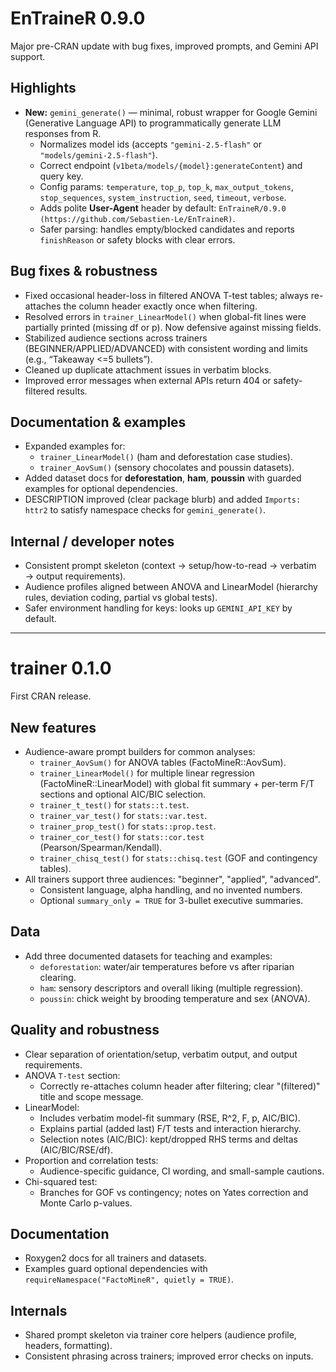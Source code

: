 # EnTraineR 0.9.0

Major pre-CRAN update with bug fixes, improved prompts, and Gemini API support.

## Highlights
- **New:** `gemini_generate()` — minimal, robust wrapper for Google Gemini
  (Generative Language API) to programmatically generate LLM responses from R.
  - Normalizes model ids (accepts `"gemini-2.5-flash"` or `"models/gemini-2.5-flash"`).
  - Correct endpoint (`v1beta/models/{model}:generateContent`) and query key.
  - Config params: `temperature`, `top_p`, `top_k`, `max_output_tokens`,
    `stop_sequences`, `system_instruction`, `seed`, `timeout`, `verbose`.
  - Adds polite **User-Agent** header by default:
    `EnTraineR/0.9.0 (https://github.com/Sebastien-Le/EnTraineR)`.
  - Safer parsing: handles empty/blocked candidates and reports `finishReason`
    or safety blocks with clear errors.

## Bug fixes & robustness
- Fixed occasional header-loss in filtered ANOVA T-test tables; always re-attaches
  the column header exactly once when filtering.
- Resolved errors in `trainer_LinearModel()` when global-fit lines were
  partially printed (missing df or p). Now defensive against missing fields.
- Stabilized audience sections across trainers (BEGINNER/APPLIED/ADVANCED) with
  consistent wording and limits (e.g., “Takeaway <=5 bullets”).
- Cleaned up duplicate attachment issues in verbatim blocks.
- Improved error messages when external APIs return 404 or safety-filtered results.

## Documentation & examples
- Expanded examples for:
  - `trainer_LinearModel()` (ham and deforestation case studies).
  - `trainer_AovSum()` (sensory chocolates and poussin datasets).
- Added dataset docs for **deforestation**, **ham**, **poussin** with guarded
  examples for optional dependencies.
- DESCRIPTION improved (clear package blurb) and added `Imports: httr2`
  to satisfy namespace checks for `gemini_generate()`.

## Internal / developer notes
- Consistent prompt skeleton (context → setup/how-to-read → verbatim → output requirements).
- Audience profiles aligned between ANOVA and LinearModel (hierarchy rules,
  deviation coding, partial vs global tests).
- Safer environment handling for keys: looks up `GEMINI_API_KEY` by default.

---

# trainer 0.1.0

First CRAN release.

## New features
* Audience-aware prompt builders for common analyses:
  - `trainer_AovSum()` for ANOVA tables (FactoMineR::AovSum).
  - `trainer_LinearModel()` for multiple linear regression (FactoMineR::LinearModel)
    with global fit summary + per-term F/T sections and optional AIC/BIC selection.
  - `trainer_t_test()` for `stats::t.test`.
  - `trainer_var_test()` for `stats::var.test`.
  - `trainer_prop_test()` for `stats::prop.test`.
  - `trainer_cor_test()` for `stats::cor.test` (Pearson/Spearman/Kendall).
  - `trainer_chisq_test()` for `stats::chisq.test` (GOF and contingency tables).
* All trainers support three audiences: "beginner", "applied", "advanced".
  - Consistent language, alpha handling, and no invented numbers.
  - Optional `summary_only = TRUE` for 3-bullet executive summaries.

## Data
* Add three documented datasets for teaching and examples:
  - `deforestation`: water/air temperatures before vs after riparian clearing.
  - `ham`: sensory descriptors and overall liking (multiple regression).
  - `poussin`: chick weight by brooding temperature and sex (ANOVA).

## Quality and robustness
* Clear separation of orientation/setup, verbatim output, and output requirements.
* ANOVA `T-test` section:
  - Correctly re-attaches column header after filtering; clear "(filtered)" title and scope message.
* LinearModel:
  - Includes verbatim model-fit summary (RSE, R^2, F, p, AIC/BIC).
  - Explains partial (added last) F/T tests and interaction hierarchy.
  - Selection notes (AIC/BIC): kept/dropped RHS terms and deltas (AIC/BIC/RSE/df).
* Proportion and correlation tests:
  - Audience-specific guidance, CI wording, and small-sample cautions.
* Chi-squared test:
  - Branches for GOF vs contingency; notes on Yates correction and Monte Carlo p-values.

## Documentation
* Roxygen2 docs for all trainers and datasets.
* Examples guard optional dependencies with `requireNamespace("FactoMineR", quietly = TRUE)`.

## Internals
* Shared prompt skeleton via trainer core helpers (audience profile, headers, formatting).
* Consistent phrasing across trainers; improved error checks on inputs.
